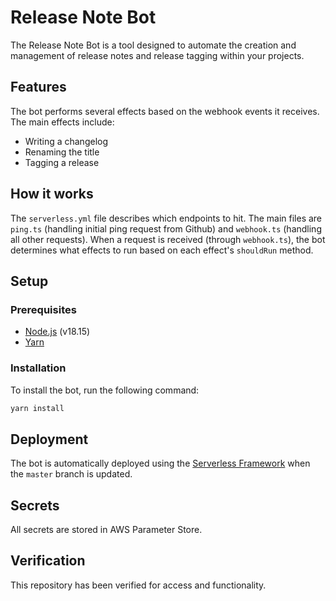# Release Note Bot
The Release Note Bot is a tool designed to automate the creation and management of release notes and release tagging within your projects.

## Features
The bot performs several effects based on the webhook events it receives. The main effects include:

- Writing a changelog
- Renaming the title
- Tagging a release

## How it works
The `serverless.yml` file describes which endpoints to hit.
The main files are `ping.ts` (handling initial ping request from Github) and `webhook.ts` (handling all other requests).
When a request is received (through `webhook.ts`), the bot determines what effects to run based on each effect's `shouldRun` method.

## Setup
### Prerequisites
- [Node.js](https://nodejs.org/en/) (v18.15)
- [Yarn](https://yarnpkg.com/)

### Installation
To install the bot, run the following command:
```bash
yarn install
```

## Deployment
The bot is automatically deployed using the [Serverless Framework](https://www.serverless.com/) when the `master` branch is updated.

## Secrets
All secrets are stored in AWS Parameter Store.

## Verification
This repository has been verified for access and functionality.
